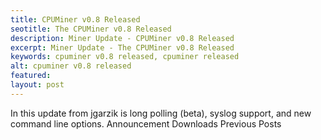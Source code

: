 ```yaml
---
title: CPUMiner v0.8 Released
seotitle: The CPUMiner v0.8 Released
description: Miner Update - CPUMiner v0.8 Released
excerpt: Miner Update - The CPUMiner v0.8 Released
keywords: cpuminer v0.8 released, cpuminer released
alt: cpuminer v0.8 released
featured: 
layout: post
---
```


In this update from jgarzik is long polling (beta), syslog support, and new command line options.
Announcement
Downloads
Previous Posts
